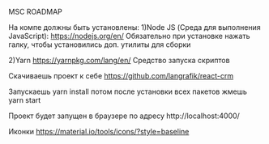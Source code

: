 MSC ROADMAP

На компе должны быть установлены: 
1)Node JS 
(Среда для выполнения JavaScript):
https://nodejs.org/en/
Обязательно при установке нажать галку, чтобы установились доп. утилиты для сборки

2)Yarn
https://yarnpkg.com/lang/en/
Средство запуска скриптов

Скачиваешь проект к себе
https://github.com/langrafik/react-crm

Запускаешь 
yarn install
потом после установки всех пакетов жмешь
yarn start

Проект будет запущен в браузере по адресу
http://localhost:4000/

Иконки
https://material.io/tools/icons/?style=baseline
